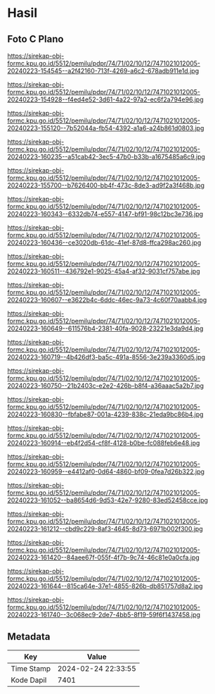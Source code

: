 # Hasil

## Foto C Plano

https://sirekap-obj-formc.kpu.go.id/5512/pemilu/pdpr/74/71/02/10/12/7471021012005-20240223-154545--a2f42160-713f-4269-a6c2-678adb911e1d.jpg

https://sirekap-obj-formc.kpu.go.id/5512/pemilu/pdpr/74/71/02/10/12/7471021012005-20240223-154928--f4ed4e52-3d61-4a22-97a2-ec6f2a794e96.jpg

https://sirekap-obj-formc.kpu.go.id/5512/pemilu/pdpr/74/71/02/10/12/7471021012005-20240223-155120--7b52044a-fb54-4392-a1a6-a24b861d0803.jpg

https://sirekap-obj-formc.kpu.go.id/5512/pemilu/pdpr/74/71/02/10/12/7471021012005-20240223-160235--a51cab42-3ec5-47b0-b33b-a1675485a6c9.jpg

https://sirekap-obj-formc.kpu.go.id/5512/pemilu/pdpr/74/71/02/10/12/7471021012005-20240223-155700--b7626400-bb4f-473c-8de3-ad9f2a3f468b.jpg

https://sirekap-obj-formc.kpu.go.id/5512/pemilu/pdpr/74/71/02/10/12/7471021012005-20240223-160343--6332db74-e557-4147-bf91-98c12bc3e736.jpg

https://sirekap-obj-formc.kpu.go.id/5512/pemilu/pdpr/74/71/02/10/12/7471021012005-20240223-160436--ce3020db-61dc-41ef-87d8-ffca298ac260.jpg

https://sirekap-obj-formc.kpu.go.id/5512/pemilu/pdpr/74/71/02/10/12/7471021012005-20240223-160511--436792e1-9025-45a4-af32-9031cf757abe.jpg

https://sirekap-obj-formc.kpu.go.id/5512/pemilu/pdpr/74/71/02/10/12/7471021012005-20240223-160607--e3622b4c-6ddc-46ec-9a73-4c60f70aabb4.jpg

https://sirekap-obj-formc.kpu.go.id/5512/pemilu/pdpr/74/71/02/10/12/7471021012005-20240223-160649--611576b4-2381-40fa-9028-23221e3da9d4.jpg

https://sirekap-obj-formc.kpu.go.id/5512/pemilu/pdpr/74/71/02/10/12/7471021012005-20240223-160719--4b426df3-ba5c-491a-8556-3e239a3360d5.jpg

https://sirekap-obj-formc.kpu.go.id/5512/pemilu/pdpr/74/71/02/10/12/7471021012005-20240223-160750--21b2403c-e2e2-426b-b8f4-a36aaac5a2b7.jpg

https://sirekap-obj-formc.kpu.go.id/5512/pemilu/pdpr/74/71/02/10/12/7471021012005-20240223-160830--fbfabe87-001a-4239-838c-21eda9bc86b4.jpg

https://sirekap-obj-formc.kpu.go.id/5512/pemilu/pdpr/74/71/02/10/12/7471021012005-20240223-160914--eb4f2d54-cf8f-4128-b0be-fc088feb6e48.jpg

https://sirekap-obj-formc.kpu.go.id/5512/pemilu/pdpr/74/71/02/10/12/7471021012005-20240223-160959--e4412af0-0d64-4860-bf09-0fea7d26b322.jpg

https://sirekap-obj-formc.kpu.go.id/5512/pemilu/pdpr/74/71/02/10/12/7471021012005-20240223-161052--ba8654d6-9d53-42e7-9280-83ed52458cce.jpg

https://sirekap-obj-formc.kpu.go.id/5512/pemilu/pdpr/74/71/02/10/12/7471021012005-20240223-161212--cbd9c229-8af3-4645-8d73-6971b002f300.jpg

https://sirekap-obj-formc.kpu.go.id/5512/pemilu/pdpr/74/71/02/10/12/7471021012005-20240223-161420--84aee67f-055f-4f7b-9c74-46c81e0a0cfa.jpg

https://sirekap-obj-formc.kpu.go.id/5512/pemilu/pdpr/74/71/02/10/12/7471021012005-20240223-161644--815ca64e-37e1-4855-826b-db851757d8a2.jpg

https://sirekap-obj-formc.kpu.go.id/5512/pemilu/pdpr/74/71/02/10/12/7471021012005-20240223-161740--3c068ec9-2de7-4bb5-8f19-59f6f1437458.jpg


## Metadata

| Key        | Value               |
| ---------- | ------------------- |
| Time Stamp | 2024-02-24 22:33:55 |
| Kode Dapil | 7401                |



